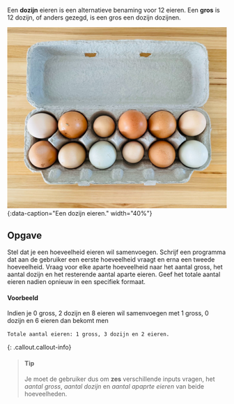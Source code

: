Een **dozijn** eieren is een alternatieve benaming voor 12 eieren. Een **gros** is 12 dozijn, of anders gezegd, is een gros een dozijn dozijnen.

![Een dozijn eieren.](media/erin-larson-jIfVrNrhbI8-unsplash.jpg "Foto door Erin Larson op Unsplash."){:data-caption="Een dozijn eieren." width="40%"}

## Opgave
Stel dat je een hoeveelheid eieren wil samenvoegen. Schrijf een programma dat aan de gebruiker een eerste hoeveelheid vraagt en erna een tweede hoeveelheid. Vraag voor elke aparte hoeveelheid naar het aantal gross, het aantal dozijn en het resterende aantal aparte eieren. Geef het totale aantal eieren nadien opnieuw in een specifiek formaat.

#### Voorbeeld
Indien je 0 gross, 2 dozijn en 8 eieren wil samenvoegen met 1 gross, 0 dozijn en 6 eieren dan bekomt men
```
Totale aantal eieren: 1 gross, 3 dozijn en 2 eieren.
```

{: .callout.callout-info}
> #### Tip
> Je moet de gebruiker dus om **zes** verschillende inputs vragen, het *aantal gross*, *aantal dozijn* en *aantal apaprte eieren* van beide hoeveelheden.